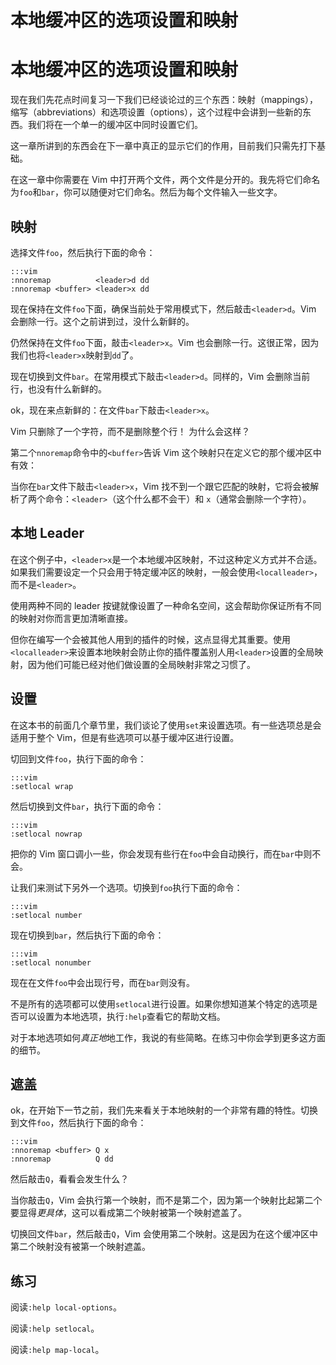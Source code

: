 # 本地缓冲区的选项设置和映射

# 本地缓冲区的选项设置和映射

现在我们先花点时间复习一下我们已经谈论过的三个东西：映射（mappings），缩写（abbreviations）和选项设置（options），这个过程中会讲到一些新的东西。我们将在一个单一的缓冲区中同时设置它们。

这一章所讲到的东西会在下一章中真正的显示它们的作用，目前我们只需先打下基础。

在这一章中你需要在 Vim 中打开两个文件，两个文件是分开的。我先将它们命名为`foo`和`bar`，你可以随便对它们命名。然后为每个文件输入一些文字。

## 映射

选择文件`foo`，然后执行下面的命令：

```
:::vim
:nnoremap          <leader>d dd
:nnoremap <buffer> <leader>x dd 
```

现在保持在文件`foo`下面，确保当前处于常用模式下，然后敲击`<leader>d`。Vim 会删除一行。这个之前讲到过，没什么新鲜的。

仍然保持在文件`foo`下面，敲击`<leader>x`。Vim 也会删除一行。这很正常，因为我们也将`<leader>x`映射到`dd`了。

现在切换到文件`bar`。在常用模式下敲击`<leader>d`。同样的，Vim 会删除当前行，也没有什么新鲜的。

ok，现在来点新鲜的：在文件`bar`下敲击`<leader>x`。

Vim 只删除了一个字符，而不是删除整个行！ 为什么会这样？

第二个`nnoremap`命令中的`<buffer>`告诉 Vim 这个映射只在定义它的那个缓冲区中有效：

当你在`bar`文件下敲击`<leader>x`，Vim 找不到一个跟它匹配的映射，它将会被解析了两个命令：`<leader>`（这个什么都不会干）和 `x`（通常会删除一个字符）。

## 本地 Leader

在这个例子中，`<leader>x`是一个本地缓冲区映射，不过这种定义方式并不合适。如果我们需要设定一个只会用于特定缓冲区的映射，一般会使用`<localleader>`，而不是`<leader>`。

使用两种不同的 leader 按键就像设置了一种命名空间，这会帮助你保证所有不同的映射对你而言更加清晰直接。

但你在编写一个会被其他人用到的插件的时候，这点显得尤其重要。使用`<localleader>`来设置本地映射会防止你的插件覆盖别人用`<leader>`设置的全局映射，因为他们可能已经对他们做设置的全局映射非常之习惯了。

## 设置

在这本书的前面几个章节里，我们谈论了使用`set`来设置选项。有一些选项总是会适用于整个 Vim，但是有些选项可以基于缓冲区进行设置。

切回到文件`foo`，执行下面的命令：

```
:::vim
:setlocal wrap 
```

然后切换到文件`bar`，执行下面的命令：

```
:::vim
:setlocal nowrap 
```

把你的 Vim 窗口调小一些，你会发现有些行在`foo`中会自动换行，而在`bar`中则不会。

让我们来测试下另外一个选项。切换到`foo`执行下面的命令：

```
:::vim
:setlocal number 
```

现在切换到`bar`，然后执行下面的命令：

```
:::vim
:setlocal nonumber 
```

现在在文件`foo`中会出现行号，而在`bar`则没有。

不是所有的选项都可以使用`setlocal`进行设置。如果你想知道某个特定的选项是否可以设置为本地选项，执行`:help`查看它的帮助文档。

对于本地选项如何*真正地*地工作，我说的有些简略。在练习中你会学到更多这方面的细节。

## 遮盖

ok，在开始下一节之前，我们先来看关于本地映射的一个非常有趣的特性。切换到文件`foo`，然后执行下面的命令：

```
:::vim
:nnoremap <buffer> Q x
:nnoremap          Q dd 
```

然后敲击`Q`，看看会发生什么？

当你敲击`Q`，Vim 会执行第一个映射，而不是第二个，因为第一个映射比起第二个要显得*更具体*，这可以看成第二个映射被第一个映射遮盖了。

切换回文件`bar`，然后敲击`Q`，Vim 会使用第二个映射。这是因为在这个缓冲区中第二个映射没有被第一个映射遮盖。

## 练习

阅读`:help local-options`。

阅读`:help setlocal`。

阅读`:help map-local`。